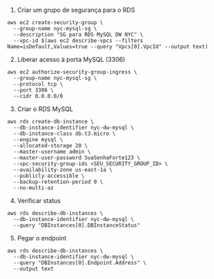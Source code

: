1. Criar um grupo de segurança para o RDS

```
aws ec2 create-security-group \
  --group-name nyc-mysql-sg \
  --description "SG para RDS MySQL DW NYC" \
  --vpc-id $(aws ec2 describe-vpcs --filters Name=isDefault,Values=true --query "Vpcs[0].VpcId" --output text)
```

2. Liberar acesso à porta MySQL (3306)

```
aws ec2 authorize-security-group-ingress \
  --group-name nyc-mysql-sg \
  --protocol tcp \
  --port 3306 \
  --cidr 0.0.0.0/0
```

3. Criar o RDS MySQL

```
aws rds create-db-instance \
  --db-instance-identifier nyc-dw-mysql \
  --db-instance-class db.t3.micro \
  --engine mysql \
  --allocated-storage 20 \
  --master-username admin \
  --master-user-password SuaSenhaForte123 \
  --vpc-security-group-ids <SEU_SECURITY_GROUP_ID> \
  --availability-zone us-east-1a \
  --publicly-accessible \
  --backup-retention-period 0 \
  --no-multi-az

```

4. Verificar status

```
aws rds describe-db-instances \
  --db-instance-identifier nyc-dw-mysql \
  --query "DBInstances[0].DBInstanceStatus"
```

5. Pegar o endpoint

```
aws rds describe-db-instances \
  --db-instance-identifier nyc-dw-mysql \
  --query "DBInstances[0].Endpoint.Address" \
  --output text
```
